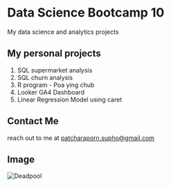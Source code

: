 # Data Science Bootcamp 10
My data science and analytics projects

## My personal projects

1. SQL supermarket analysis
2. SQL churn analysis
3. R program - Poa ying chub
4. Looker GA4 Dashboard
5. Linear Regression Model using caret

## Contact Me
reach out to me at patcharaporn.supho@gmail.com

## Image
![Deadpool]([https://www.google.com/url?sa=i&url=https%3A%2F%2Fwww.businessinsider.com%2Fdeadpool-wolverine-details-references-easter-eggs-explained-2024-7&psig=AOvVaw1IaXjF-1Wb7af6gTNc_DW-&ust=1727108409653000&source=images&cd=vfe&opi=89978449&ved=0CBQQjRxqFwoTCLDNp9b61ogDFQAAAAAdAAAAABAR](https://static1.colliderimages.com/wordpress/wp-content/uploads/2024/05/deadpool-shocked-featured.jpeg))
